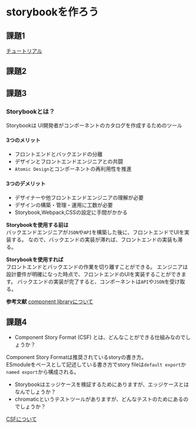 # storybookを作ろう
## 課題1
[チュートリアル](https://reactjs.org/tutorial/tutorial.html)

## 課題2

## 課題3
### Storybookとは？
Storybookは UI開発者がコンポーネントのカタログを作成するためのツール

#### 3つのメリット
- フロントエンドとバックエンドの分離
- デザインとフロントエンドエンジニアとの共闘
- `Atomic Design`とコンポーネントの再利用性を推進

#### 3つのデメリット
- デザイナーや他フロントエンドエンジニアの理解が必要
- デザインの構築・管理・運用に工数が必要
- Storybook,Webpack,CSSの設定に手間がかかる

**Storybookを使用する前は**  
バックエンドエンジニアが`JSON`や`API`を構築した後に、フロントエンドでUIを実装する。
なので、バックエンドの実装が滞れば、フロントエンドの実装も滞る。

**Storybookを使用すれば**  
フロントエンドとバックエンドの作業を切り離すことができる。
エンジニアは設計要件が明確になった時点で、フロントエンドのUIを実装することができます。
バックエンドの実装が完了すると、コンポーネントは`API`や`JSON`を受け取る。


**参考文献**
[component libraryについて](https://wunder.io/wunderpedia/technology/component-library-storybook/)

## 課題4
- Component Story Format (CSF) とは、どんなことができる仕組みなのでしょうか？  

Component Story Formatは推奨されているstoryの書き方。  
ESmoduleをベースとして記述している書き方でstory fileは`default export`か
`named export`から構成される。

- Storybookはエッジケースを検証するためにありますが、エッジケースとはなんでしょうか？
- chromaticというテストツールがありますが、どんなテストのためにあるのでしょうか？

[CSFについて](https://storybook.js.org/docs/react/api/csf)